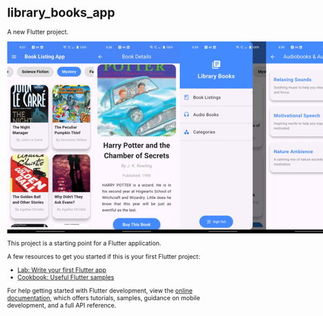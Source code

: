 # library_books_app

A new Flutter project.

<div style="display: flex; justify-content: space-between;">
    <img src="https://github.com/inder-7/Library-books-app/blob/master/screenshots/Screenshot_2025-01-02-20-37-11-21_42ca3738a857abbdca3ac5ab4b327439.jpg" alt="Screenshot 5" width="200">
    <img src="https://github.com/inder-7/Library-books-app/blob/master/screenshots/Screenshot_2025-01-02-20-38-56-81_42ca3738a857abbdca3ac5ab4b327439.jpg" alt="Screenshot 1" width="200">
    <img src="https://github.com/inder-7/Library-books-app/blob/master/screenshots/Screenshot_2025-01-02-20-39-03-21_42ca3738a857abbdca3ac5ab4b327439.jpg" alt="Screenshot 2" width="200">
    <img src="https://github.com/inder-7/Library-books-app/blob/master/screenshots/Screenshot_2025-01-02-20-39-08-00_42ca3738a857abbdca3ac5ab4b327439.jpg" alt="Screenshot 3" width="200">
    <img src="https://github.com/inder-7/Library-books-app/blob/master/screenshots/Screenshot_2025-01-02-20-39-34-83_42ca3738a857abbdca3ac5ab4b327439.jpg" alt="Screenshot 4" width="200">
</div>


This project is a starting point for a Flutter application.

A few resources to get you started if this is your first Flutter project:

- [Lab: Write your first Flutter app](https://docs.flutter.dev/get-started/codelab)
- [Cookbook: Useful Flutter samples](https://docs.flutter.dev/cookbook)

For help getting started with Flutter development, view the
[online documentation](https://docs.flutter.dev/), which offers tutorials,
samples, guidance on mobile development, and a full API reference.
